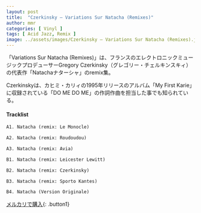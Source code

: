 ```yaml
---
layout: post
title:  "Czerkinsky – Variations Sur Natacha (Remixes)"
author: mmr
categories: [ Vinyl ]
tags: [ Acid Jazz, Remix ]
image: ../assets/images/Czerkinsky – Variations Sur Natacha (Remixes).jpg
---
```


「Variations Sur Natacha (Remixes)」は、フランスのエレクトロニックミュージックプロデューサーGregory Czerkinsky（グレゴリー・チェルキンスキィ）の代表作「Natachaナターシャ」のremix集。

Czerkinskyは、カヒミ・カリィの1995年リリースのアルバム「My First Karie」に収録されている「DO ME DO ME」の作詞作曲を担当した事でも知られている。

#### Tracklist
```md
A1. Natacha (remix: Le Monocle)

A2. Natacha (remix: Roudoudou)

A3. Natacha (remix: Avia)

B1. Natacha (remix: Leicester Lewitt)

B2. Natacha (remix: Czerkinsky)

B3. Natacha (remix: Sporto Kantes)

B4. Natacha (Version Originale)
```

[メルカリで購入](https://jp.mercari.com/item/m51971815655){: .button1}

